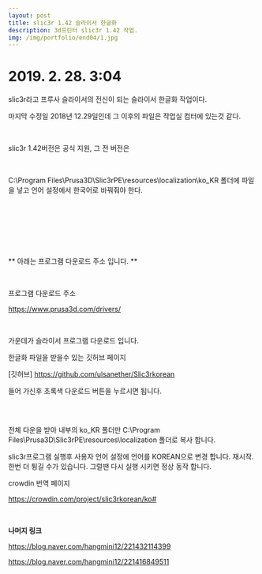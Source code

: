 ```yaml
---
layout: post
title: slic3r 1.42 슬라이서 한글화
description: 3d프린터 slic3r 1.42 작업. 
img: /img/portfolio/end04/1.jpg
---
```



# 2019. 2. 28. 3:04

slic3r라고 프루사 슬라이서의 전신이 되는 슬라이서 한글화 
작업이다. 




마지막 수정일 2018년 12.29일인데 그 이후의 파일은 작업실 컴터에 있는것 같다. 

​

slic3r 1.42버전은 공식 지원, 그 전 버전은 

​

C:\Program Files\Prusa3D\Slic3rPE\resources\localization\ko_KR 폴더에 파일을 넣고 언어 설정에서 한국어로 바꿔줘야 한다. 

<div class="img_row">
	<img class="col one" src="{{ site.baseurl }} /img/portfolio/end04/1.png" alt="" title="example image"/>
</div>

<br/><br/><br/>


<div class="img_row">
<img class="col one" src="{{ site.baseurl }} /img/portfolio/end04/1.jpg" alt="" title="example image"/>
<img class="col one" src="{{ site.baseurl }} /img/portfolio/end04/2.jpg" alt="" title="example image"/>
<img class="col one" src="{{ site.baseurl }} /img/portfolio/end04/3.jpg" alt="" title="example image"/>
<img class="col one" src="{{ site.baseurl }} /img/portfolio/end04/4.jpg" alt="" title="example image"/>
		
</div>




** 아래는 프로그램 다운로드 주소 입니다. **

​

프로그램 다운로드 주소

https://www.prusa3d.com/drivers/

​

가운데가 슬라이서 프로그램 다운로드 입니다.


한글화 파일을 받을수 있는 깃허브 페이지

[깃허브] https://github.com/ulsanether/Slic3rkorean

​들어 가신후 초록색 다운로드 버튼을 누르시면 됩니다.

​
<div class="img_row">
<img class="col one" src="{{ site.baseurl }} /img/portfolio/end04/5.jpg" alt="" title="example image"/>
</div>

전체 다운을 받아 내부의 ko_KR 폴더만 C:\Program Files\Prusa3D\Slic3rPE\resources\localization 폴더로 복사 합니다.

 slic3r프로그램 실행후 사용자 언어 설정에 언어를 KOREAN으로 변경 합니다. 재시작. 한번 더 튕길 수가 있습니다. 그럴땐 다시 실행 시키면 정상 동작 합니다.




crowdin 번역 페이지

https://crowdin.com/project/slic3rkorean/ko#


<br>

 <strong>나머지 링크 </strong>

​https://blog.naver.com/hangmini12/221432114399

https://blog.naver.com/hangmini12/221416849511